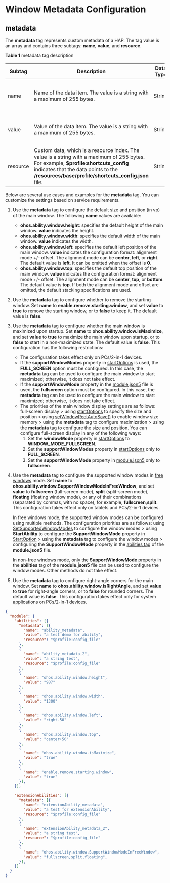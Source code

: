 # Window Metadata Configuration
<!--Kit: ArkUI-->
<!--Subsystem: Window-->
<!--Owner: @waterwin-->
<!--Designer: @nyankomiya-->
<!--Tester: @qinliwen0417-->
<!--Adviser: @ge-yafang-->

## metadata

The **metadata** tag represents custom metadata of a HAP. The tag value is an array and contains three subtags: **name**, **value**, and **resource**.

**Table 1** metadata tag description

| Subtag| Description| Data Type| Optional|
| -------- | -------- | -------- | -------- |
| name | Name of the data item. The value is a string with a maximum of 255 bytes.| String| Optional, defaults to an empty array|
| value | Value of the data item. The value is a string with a maximum of 255 bytes.| String| Optional, defaults to an empty array|
| resource | Custom data, which is a resource index. The value is a string with a maximum of 255 bytes. For example, **$profile:shortcuts_config** indicates that the data points to the **/resources/base/profile/shortcuts_config.json** file.| String| Optional, defaults to an empty array|

Below are several use cases and examples for the **metadata** tag. You can customize the settings based on service requirements.

1. Use the **metadata** tag to configure the default size and position (in vp) of the main window. The following **name** values are available:

    * **ohos.ability.window.height**: specifies the default height of the main window. **value** indicates the height.
    * **ohos.ability.window.width**: specifies the default width of the main window. **value** indicates the width.
    * **ohos.ability.window.left**: specifies the default left position of the main window. **value** indicates the configuration format: alignment mode +/- offset. The alignment mode can be **center**, **left**, or **right**. The default value is **left**. It can be omitted when the offset is **0**.
    * **ohos.ability.window.top**: specifies the default top position of the main window. **value** indicates the configuration format: alignment mode +/- offset. The alignment mode can be **center**, **top**, or **bottom**. The default value is **top**. If both the alignment mode and offset are omitted, the default stacking specifications are used.

2. Use the **metadata** tag to configure whether to remove the starting window. Set **name** to **enable.remove.starting.window**, and set **value** to **true** to remove the starting window, or to **false** to keep it. The default value is **false**.

3. Use the **metadata** tag to configure whether the main window is maximized upon startup. Set **name** to **ohos.ability.window.isMaximize**, and set **value** to **true** to maximize the main window upon startup, or to **false** to start in a non-maximized state. The default value is **false**. This configuration has the following restrictions:

    * The configuration takes effect only on PCs/2-in-1 devices.
    * If the **supportWindowModes** property in [startOptions](../reference/apis-ability-kit/js-apis-app-ability-startOptions.md) is used, the **FULL_SCREEN** option must be configured. In this case, the **metadata** tag can be used to configure the main window to start maximized; otherwise, it does not take effect.
    * If the **supportWindowMode** property in the [module.json5](../quick-start/module-configuration-file.md#abilities) file is used, the **fullscreen** option must be configured. In this case, the **metadata** tag can be used to configure the main window to start maximized; otherwise, it does not take effect.
    * The priorities of the main window display settings are as follows: full-screen display > using [startOptions](../reference/apis-ability-kit/js-apis-app-ability-startOptions.md) to specify the size and position > using [setWindowRectAutoSave()](../reference/apis-arkui/arkts-apis-window-WindowStage.md#setwindowrectautosave14) to enable window size memory > using the **metadata** tag to configure maximization > using the **metadata** tag to configure the size and position. You can configure full-screen display in any of the following ways:
        1. Set the **windowMode** property in [startOptions](../reference/apis-ability-kit/js-apis-app-ability-startOptions.md) to **WINDOW_MODE_FULLSCREEN**.
        2. Set the **supportWindowModes** property in [startOptions](../reference/apis-ability-kit/js-apis-app-ability-startOptions.md) only to **FULL_SCREEN**.
        3. Set the **supportWindowMode** property in [module.json5](../quick-start/module-configuration-file.md#abilities) only to **fullscreen**.

4. Use the **metadata** tag to configure the supported window modes in [free windows](https://developer.huawei.com/consumer/en/doc/design-guides/pad-0000001823654157#section1768267204717) mode. Set **name** to **ohos.ability.window.SupportWindowModeInFreeWindow**, and set **value** to **fullscreen** (full-screen mode), **split** (split-screen mode), **floating** (floating window mode), or any of their combinations (separated by commas, with no space), for example, **fullscreen,split**. This configuration takes effect only on tablets and PCs/2-in-1 devices.

   In free windows mode, the supported window modes can be configured using multiple methods. The configuration priorities are as follows: using [SetSupportedWindowModes](../reference/apis-arkui/arkts-apis-window-WindowStage.md#setsupportedwindowmodes15) to configure the window modes > using **StartAbility** to configure the **SupportWindowMode** property in [StartOption](../reference/apis-ability-kit/js-apis-app-ability-startOptions.md#startoptions) > using the **metadata** tag to configure the window modes > configuring the **SupportWindowMode** property in the [abilities tag](../quick-start/module-configuration-file.md#abilities) of the **module.json5** file.

   In non-free windows mode, only the **SupportWindowMode** property in the **abilities** tag of the **module.json5** file can be used to configure the window modes. Other methods do not take effect.

<!--Del-->
5. Use the **metadata** tag to configure right-angle corners for the main window. Set **name** to **ohos.ability.window.isRightAngle**, and set **value** to **true** for right-angle corners, or to **false** for rounded corners. The default value is **false**. This configuration takes effect only for system applications on PCs/2-in-1 devices.<!--DelEnd-->


```json
{
  "module": {
    "abilities": [{
      "metadata": [{
        "name": "ability_metadata",
        "value": "a test demo for ability",
        "resource": "$profile:config_file"
      },
      {
        "name": "ability_metadata_2",
        "value": "a string test",
        "resource": "$profile:config_file"
      },
      {
        "name": "ohos.ability.window.height",
        "value": "987"
      },
      {
        "name": "ohos.ability.window.width",
        "value": "1300"
      },
      {
        "name": "ohos.ability.window.left",
        "value": "right-50"
      },
      {
        "name": "ohos.ability.window.top",
        "value": "center+50"
      },
      {
        "name": "ohos.ability.window.isMaximize",
        "value": "true"
      },
      {
        "name": "enable.remove.starting.window",
        "value": "true"
      }],
    }],

    "extensionAbilities": [{
      "metadata": [{
        "name": "extensionAbility_metadata",
        "value": "a test for extensionAbility",
        "resource": "$profile:config_file"
      },
      {
        "name": "extensionAbility_metadata_2",
        "value": "a string test",
        "resource": "$profile:config_file"
      },
      {
        "name": "ohos.ability.window.SupportWindowModeInFreeWindow",
        "value": "fullscreen,split,floating",
      }],
    }]
  }
}
```
